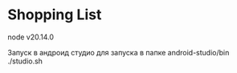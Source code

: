 # Shopping List

node v20.14.0

Запуск в андроид студио для запуска в папке android-studio/bin ./studio.sh

